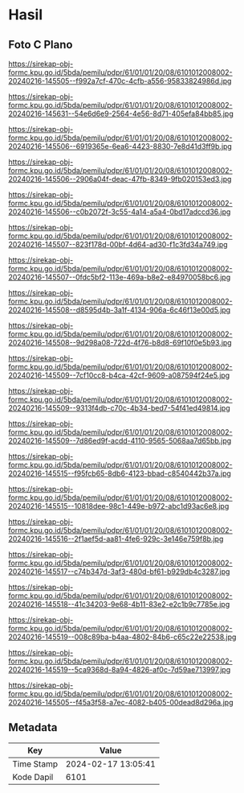 # Hasil

## Foto C Plano

https://sirekap-obj-formc.kpu.go.id/5bda/pemilu/pdpr/61/01/01/20/08/6101012008002-20240216-145505--f992a7cf-470c-4cfb-a556-95833824986d.jpg

https://sirekap-obj-formc.kpu.go.id/5bda/pemilu/pdpr/61/01/01/20/08/6101012008002-20240216-145631--54e6d6e9-2564-4e56-8d71-405efa84bb85.jpg

https://sirekap-obj-formc.kpu.go.id/5bda/pemilu/pdpr/61/01/01/20/08/6101012008002-20240216-145506--6919365e-6ea6-4423-8830-7e8d41d3ff9b.jpg

https://sirekap-obj-formc.kpu.go.id/5bda/pemilu/pdpr/61/01/01/20/08/6101012008002-20240216-145506--2906a04f-deac-47fb-8349-9fb020153ed3.jpg

https://sirekap-obj-formc.kpu.go.id/5bda/pemilu/pdpr/61/01/01/20/08/6101012008002-20240216-145506--c0b2072f-3c55-4a14-a5a4-0bd17adccd36.jpg

https://sirekap-obj-formc.kpu.go.id/5bda/pemilu/pdpr/61/01/01/20/08/6101012008002-20240216-145507--823f178d-00bf-4d64-ad30-f1c3fd34a749.jpg

https://sirekap-obj-formc.kpu.go.id/5bda/pemilu/pdpr/61/01/01/20/08/6101012008002-20240216-145507--0fdc5bf2-113e-469a-b8e2-e84970058bc6.jpg

https://sirekap-obj-formc.kpu.go.id/5bda/pemilu/pdpr/61/01/01/20/08/6101012008002-20240216-145508--d8595d4b-3a1f-4134-906a-6c46f13e00d5.jpg

https://sirekap-obj-formc.kpu.go.id/5bda/pemilu/pdpr/61/01/01/20/08/6101012008002-20240216-145508--9d298a08-722d-4f76-b8d8-69f10f0e5b93.jpg

https://sirekap-obj-formc.kpu.go.id/5bda/pemilu/pdpr/61/01/01/20/08/6101012008002-20240216-145509--7cf10cc8-b4ca-42cf-9609-a087594f24e5.jpg

https://sirekap-obj-formc.kpu.go.id/5bda/pemilu/pdpr/61/01/01/20/08/6101012008002-20240216-145509--9313f4db-c70c-4b34-bed7-54f41ed49814.jpg

https://sirekap-obj-formc.kpu.go.id/5bda/pemilu/pdpr/61/01/01/20/08/6101012008002-20240216-145509--7d86ed9f-acdd-4110-9565-5068aa7d65bb.jpg

https://sirekap-obj-formc.kpu.go.id/5bda/pemilu/pdpr/61/01/01/20/08/6101012008002-20240216-145515--f95fcb65-8db6-4123-bbad-c8540442b37a.jpg

https://sirekap-obj-formc.kpu.go.id/5bda/pemilu/pdpr/61/01/01/20/08/6101012008002-20240216-145515--10818dee-98c1-449e-b972-abc1d93ac6e8.jpg

https://sirekap-obj-formc.kpu.go.id/5bda/pemilu/pdpr/61/01/01/20/08/6101012008002-20240216-145516--2f1aef5d-aa81-4fe6-929c-3e146e759f8b.jpg

https://sirekap-obj-formc.kpu.go.id/5bda/pemilu/pdpr/61/01/01/20/08/6101012008002-20240216-145517--c74b347d-3af3-480d-bf61-b929db4c3287.jpg

https://sirekap-obj-formc.kpu.go.id/5bda/pemilu/pdpr/61/01/01/20/08/6101012008002-20240216-145518--41c34203-9e68-4b11-83e2-e2c1b9c7785e.jpg

https://sirekap-obj-formc.kpu.go.id/5bda/pemilu/pdpr/61/01/01/20/08/6101012008002-20240216-145519--008c89ba-b4aa-4802-84b6-c65c22e22538.jpg

https://sirekap-obj-formc.kpu.go.id/5bda/pemilu/pdpr/61/01/01/20/08/6101012008002-20240216-145519--5ca9368d-8a94-4826-af0c-7d59ae713997.jpg

https://sirekap-obj-formc.kpu.go.id/5bda/pemilu/pdpr/61/01/01/20/08/6101012008002-20240216-145505--f45a3f58-a7ec-4082-b405-00dead8d296a.jpg


## Metadata

| Key        | Value               |
| ---------- | ------------------- |
| Time Stamp | 2024-02-17 13:05:41 |
| Kode Dapil | 6101                |



